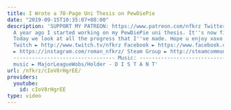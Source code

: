 ```yaml
---
title: I Wrote a 70-Page Uni Thesis on PewDiePie
date: "2019-09-15T10:35:07+08:00"
description: 'SUPPORT MY PATREON: https://www.patreon.com/nfkrz Twitter ► https://twitter.com/roman_nfkrz
  A year ago I started working on my PewDiePie uni thesis. It''s now finally finished.
  Today we look at all the progress that I''ve made. Hope u enjoy xoxo ---------------------------------
  Twitch ► http://www.twitch.tv/nfkrz Facebook ► https://www.facebook.com/NFKRZ1 Instagram
  ► https://instagram.com/roman_nfkrz/ Steam Group ► http://steamcommunity.com/groups/nfkrzgroup
  --------------------------------- Music: --------------------------------- Outro
  music ► MajorLeagueWobs/Holder - D I S T A N T'
url: /nfkrz/cIoV8rHgrEE/
providers:
  youtube:
    id: cIoV8rHgrEE
type: video
---
```

